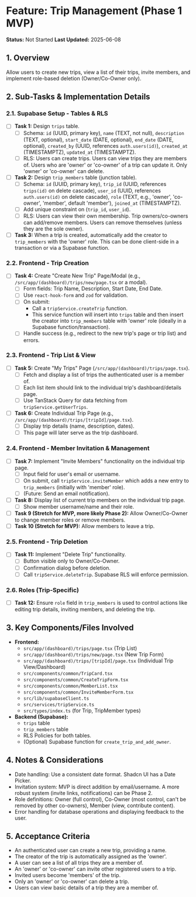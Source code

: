 # Feature: Trip Management (Phase 1 MVP)

**Status:** Not Started
**Last Updated:** 2025-06-08

## 1. Overview
Allow users to create new trips, view a list of their trips, invite members, and implement role-based deletion (Owner/Co-Owner only).

## 2. Sub-Tasks & Implementation Details

### 2.1. Supabase Setup - Tables & RLS
- [ ] **Task 1:** Design `trips` table.
  - [ ] Schema: `id` (UUID, primary key), `name` (TEXT, not null), `description` (TEXT, optional), `start_date` (DATE, optional), `end_date` (DATE, optional), `created_by` (UUID, references `auth.users(id)`), `created_at` (TIMESTAMPTZ), `updated_at` (TIMESTAMPTZ).
  - [ ] RLS: Users can create trips. Users can view trips they are members of. Users who are 'owner' or 'co-owner' of a trip can update it. Only 'owner' or 'co-owner' can delete.
- [ ] **Task 2:** Design `trip_members` table (junction table).
  - [ ] Schema: `id` (UUID, primary key), `trip_id` (UUID, references `trips(id)` on delete cascade), `user_id` (UUID, references `auth.users(id)` on delete cascade), `role` (TEXT, e.g., 'owner', 'co-owner', 'member', default 'member'), `joined_at` (TIMESTAMPTZ).
  - [ ] Add unique constraint on (`trip_id`, `user_id`).
  - [ ] RLS: Users can view their own membership. Trip owners/co-owners can add/remove members. Users can remove themselves (unless they are the sole owner).
- [ ] **Task 3:** When a trip is created, automatically add the creator to `trip_members` with the 'owner' role. This can be done client-side in a transaction or via a Supabase function.

### 2.2. Frontend - Trip Creation
- [ ] **Task 4:** Create "Create New Trip" Page/Modal (e.g., `/src/app/(dashboard)/trips/new/page.tsx` or a modal).
  - [ ] Form fields: Trip Name, Description, Start Date, End Date.
  - [ ] Use `react-hook-form` and `zod` for validation.
  - [ ] On submit:
    - Call a `tripService.createTrip` function.
    - This service function will insert into `trips` table and then insert the creator into `trip_members` table with 'owner' role (ideally in a Supabase function/transaction).
  - [ ] Handle success (e.g., redirect to the new trip's page or trip list) and errors.

### 2.3. Frontend - Trip List & View
- [ ] **Task 5:** Create "My Trips" Page (`/src/app/(dashboard)/trips/page.tsx`).
  - [ ] Fetch and display a list of trips the authenticated user is a member of.
  - [ ] Each list item should link to the individual trip's dashboard/details page.
  - [ ] Use TanStack Query for data fetching from `tripService.getUserTrips`.
- [ ] **Task 6:** Create Individual Trip Page (e.g., `/src/app/(dashboard)/trips/[tripId]/page.tsx`).
  - [ ] Display trip details (name, description, dates).
  - [ ] This page will later serve as the trip dashboard.

### 2.4. Frontend - Member Invitation & Management
- [ ] **Task 7:** Implement "Invite Members" functionality on the individual trip page.
  - [ ] Input field for user's email or username.
  - [ ] On submit, call `tripService.inviteMember` which adds a new entry to `trip_members` (initially with 'member' role).
  - [ ] (Future: Send an email notification).
- [ ] **Task 8:** Display list of current trip members on the individual trip page.
  - [ ] Show member username/name and their role.
- [ ] **Task 9 (Stretch for MVP, more likely Phase 2):** Allow Owner/Co-Owner to change member roles or remove members.
- [ ] **Task 10 (Stretch for MVP):** Allow members to leave a trip.

### 2.5. Frontend - Trip Deletion
- [ ] **Task 11:** Implement "Delete Trip" functionality.
  - [ ] Button visible only to Owner/Co-Owner.
  - [ ] Confirmation dialog before deletion.
  - [ ] Call `tripService.deleteTrip`. Supabase RLS will enforce permission.

### 2.6. Roles (Trip-Specific)
- [ ] **Task 12:** Ensure `role` field in `trip_members` is used to control actions like editing trip details, inviting members, and deleting the trip.

## 3. Key Components/Files Involved
*   **Frontend:**
    *   `src/app/(dashboard)/trips/page.tsx` (Trip List)
    *   `src/app/(dashboard)/trips/new/page.tsx` (New Trip Form)
    *   `src/app/(dashboard)/trips/[tripId]/page.tsx` (Individual Trip View/Dashboard)
    *   `src/components/common/TripCard.tsx`
    *   `src/components/common/CreateTripForm.tsx`
    *   `src/components/common/MemberList.tsx`
    *   `src/components/common/InviteMemberForm.tsx`
    *   `src/lib/supabaseClient.ts`
    *   `src/services/tripService.ts`
    *   `src/types/index.ts` (for Trip, TripMember types)
*   **Backend (Supabase):**
    *   `trips` table
    *   `trip_members` table
    *   RLS Policies for both tables.
    *   (Optional) Supabase function for `create_trip_and_add_owner`.

## 4. Notes & Considerations
*   Date handling: Use a consistent date format. Shadcn UI has a Date Picker.
*   Invitation system: MVP is direct addition by email/username. A more robust system (invite links, notifications) can be Phase 2.
*   Role definitions: Owner (full control), Co-Owner (most control, can't be removed by other co-owners), Member (view, contribute content).
*   Error handling for database operations and displaying feedback to the user.

## 5. Acceptance Criteria
*   An authenticated user can create a new trip, providing a name.
*   The creator of the trip is automatically assigned as the 'owner'.
*   A user can see a list of all trips they are a member of.
*   An 'owner' or 'co-owner' can invite other registered users to a trip.
*   Invited users become 'members' of the trip.
*   Only an 'owner' or 'co-owner' can delete a trip.
*   Users can view basic details of a trip they are a member of.
